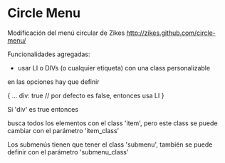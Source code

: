 ﻿Circle Menu
===========

Modificación del menú circular de Zikes http://zikes.github.com/circle-menu/

Funcionalidades agregadas:

- usar LI o DIVs (o cualquier etiqueta) con una class personalizable

en las opciones hay que definir

{
	...
	div: true // por defecto es false, entonces usa LI
}

Si 'div' es true entonces

busca todos los elementos con el class 'item', pero este class se puede cambiar con el parámetro 'item_class'

Los submenús tienen que tener el class 'submenu', también se puede definir con el parámetro 'submenu_class'



